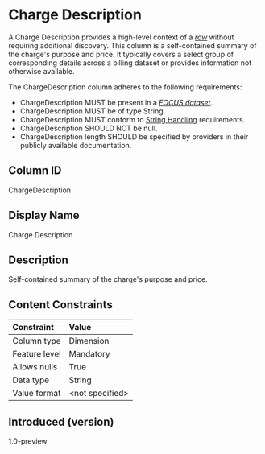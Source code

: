 # Charge Description

A Charge Description provides a high-level context of a [*row*](#glossary:row) without requiring additional discovery. This column is a self-contained summary of the charge's purpose and price. It typically covers a select group of corresponding details across a billing dataset or provides information not otherwise available.

The ChargeDescription column adheres to the following requirements:

* ChargeDescription MUST be present in a [*FOCUS dataset*](#glossary:FOCUS-dataset).
* ChargeDescription MUST be of type String.
* ChargeDescription MUST conform to [String Handling](#stringhandling) requirements.
* ChargeDescription SHOULD NOT be null.
* ChargeDescription length SHOULD be specified by providers in their publicly available documentation.

## Column ID

ChargeDescription

## Display Name

Charge Description

## Description

Self-contained summary of the charge's purpose and price.

## Content Constraints

|    Constraint   |      Value       |
|:----------------|:-----------------|
| Column type     | Dimension        |
| Feature level   | Mandatory        |
| Allows nulls    | True             |
| Data type       | String           |
| Value format    | \<not specified> |

## Introduced (version)

1.0-preview
